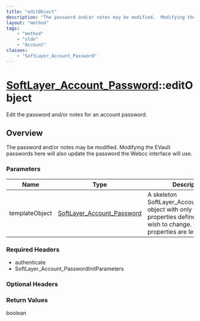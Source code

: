 ```yaml
---
title: "editObject"
description: "The password and/or notes may be modified.  Modifying the EVault passwords here will also update the password the Webcc... "
layout: "method"
tags:
    - "method"
    - "sldn"
    - "Account"
classes:
    - "SoftLayer_Account_Password"
---
```

# [SoftLayer_Account_Password](/reference/services/SoftLayer_Account_Password)::editObject

Edit the password and/or notes for an account password.


## Overview 
The password and/or notes may be modified.  Modifying the EVault passwords here will also update the password the Webcc interface will use. 

### Parameters 
|Name | Type | Description |
| --- | --- | --- |
|templateObject| <a href='/reference/datatypes/SoftLayer_Account_Password'>SoftLayer_Account_Password </a>| A skeleton SoftLayer_Account_Password object with only the properties defined that you wish to change. Unchanged properties are left alone.|


### Required Headers
* authenticate
* SoftLayer_Account_PasswordInitParameters

### Optional Headers

### Return Values
boolean

